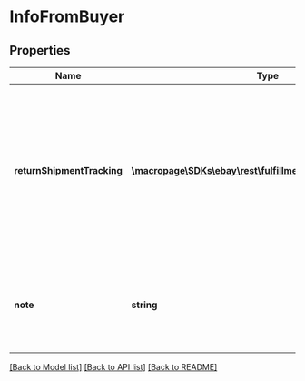 # InfoFromBuyer

## Properties
Name | Type | Description | Notes
------------ | ------------- | ------------- | -------------
**returnShipmentTracking** | [**\macropage\SDKs\ebay\rest\fulfillment\Model\TrackingInfo[]**](TrackingInfo.md) | This array shows shipment tracking information for one or more shipping packages being returned to the seller after a payment dispute. | [optional] 
**note** | **string** | This field shows any note that was left by the buyer for in regards to the dispute. | [optional] 

[[Back to Model list]](../README.md#documentation-for-models) [[Back to API list]](../README.md#documentation-for-api-endpoints) [[Back to README]](../README.md)


